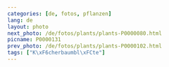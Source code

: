 ```yaml
---
categories: [de, fotos, pflanzen]
lang: de
layout: photo
next_photo: /de/fotos/plants/plants-P0000080.html
picname: P0000131
prev_photo: /de/fotos/plants/plants-P0000102.html
tags: ["K\xF6cherbaumbl\xFCte"]
---
```

